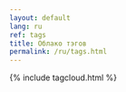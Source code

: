 ```yaml
---
layout: default
lang: ru
ref: tags
title: Облако тэгов
permalink: /ru/tags.html
---
```


{% include tagcloud.html %}
